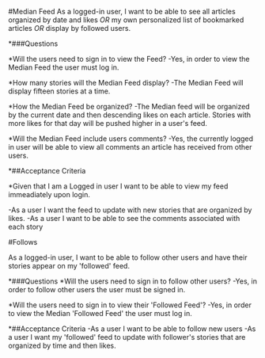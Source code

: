 #Median Feed
As a logged-in user, I want to be able to see all articles organized by date and likes *OR* my own personalized list of bookmarked articles *OR* display by followed users.

*###Questions

*Will the users need to sign in to view the Feed?
-Yes, in order to view the Median Feed the user must log in.

*How many stories will the Median Feed display?
-The Median Feed will display fifteen stories at a time.

*How the Median Feed be organized?
-The Median feed will be organized by the current date and then descending likes on each article.  Stories with more likes for that day will be pushed higher in a user's feed.

*Will the Median Feed include users comments?
-Yes, the currently logged in user will be able to view all comments an article has received from other users.

*##Acceptance Criteria

*Given that I am a Logged in user I want to be able to view my feed immeadiately upon login.

-As a user I want the feed to update with new stories that are organized by likes.
-As a user I want to be able to see the comments associated with each story

#Follows

As a logged-in user, I want to be able to follow other users and have their stories appear on my 'followed' feed.

*###Questions
*Will the users need to sign in to follow other users?
-Yes, in order to follow other users the user must be signed in.

*Will the users need to sign in to view their 'Followed Feed'?
-Yes, in order to view the Median 'Followed Feed' the user must log in.

*##Acceptance Criteria
-As a user I want to be able to follow new users
-As a user I want my 'followed' feed to update with follower's stories that are organized by time and then likes.